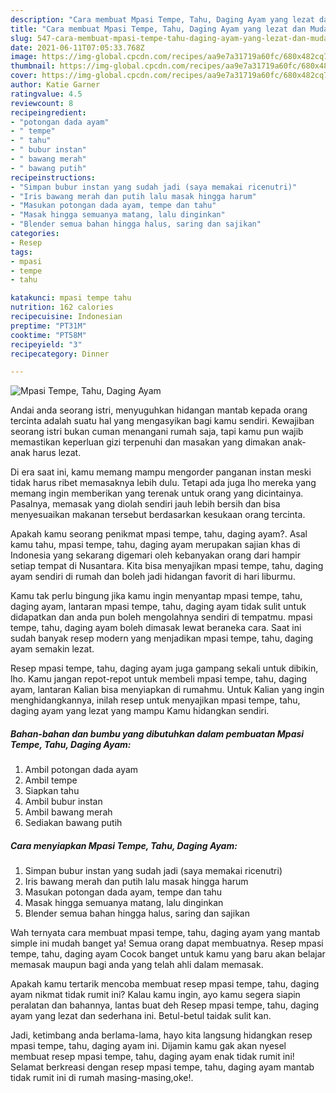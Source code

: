 ```yaml
---
description: "Cara membuat Mpasi Tempe, Tahu, Daging Ayam yang lezat dan Mudah Dibuat"
title: "Cara membuat Mpasi Tempe, Tahu, Daging Ayam yang lezat dan Mudah Dibuat"
slug: 547-cara-membuat-mpasi-tempe-tahu-daging-ayam-yang-lezat-dan-mudah-dibuat
date: 2021-06-11T07:05:33.768Z
image: https://img-global.cpcdn.com/recipes/aa9e7a31719a60fc/680x482cq70/mpasi-tempe-tahu-daging-ayam-foto-resep-utama.jpg
thumbnail: https://img-global.cpcdn.com/recipes/aa9e7a31719a60fc/680x482cq70/mpasi-tempe-tahu-daging-ayam-foto-resep-utama.jpg
cover: https://img-global.cpcdn.com/recipes/aa9e7a31719a60fc/680x482cq70/mpasi-tempe-tahu-daging-ayam-foto-resep-utama.jpg
author: Katie Garner
ratingvalue: 4.5
reviewcount: 8
recipeingredient:
- "potongan dada ayam"
- " tempe"
- " tahu"
- " bubur instan"
- " bawang merah"
- " bawang putih"
recipeinstructions:
- "Simpan bubur instan yang sudah jadi (saya memakai ricenutri)"
- "Iris bawang merah dan putih lalu masak hingga harum"
- "Masukan potongan dada ayam, tempe dan tahu"
- "Masak hingga semuanya matang, lalu dinginkan"
- "Blender semua bahan hingga halus, saring dan sajikan"
categories:
- Resep
tags:
- mpasi
- tempe
- tahu

katakunci: mpasi tempe tahu 
nutrition: 162 calories
recipecuisine: Indonesian
preptime: "PT31M"
cooktime: "PT58M"
recipeyield: "3"
recipecategory: Dinner

---
```



![Mpasi Tempe, Tahu, Daging Ayam](https://img-global.cpcdn.com/recipes/aa9e7a31719a60fc/680x482cq70/mpasi-tempe-tahu-daging-ayam-foto-resep-utama.jpg)

Andai anda seorang istri, menyuguhkan hidangan mantab kepada orang tercinta adalah suatu hal yang mengasyikan bagi kamu sendiri. Kewajiban seorang istri bukan cuman menangani rumah saja, tapi kamu pun wajib memastikan keperluan gizi terpenuhi dan masakan yang dimakan anak-anak harus lezat.

Di era  saat ini, kamu memang mampu mengorder panganan instan meski tidak harus ribet memasaknya lebih dulu. Tetapi ada juga lho mereka yang memang ingin memberikan yang terenak untuk orang yang dicintainya. Pasalnya, memasak yang diolah sendiri jauh lebih bersih dan bisa menyesuaikan makanan tersebut berdasarkan kesukaan orang tercinta. 



Apakah kamu seorang penikmat mpasi tempe, tahu, daging ayam?. Asal kamu tahu, mpasi tempe, tahu, daging ayam merupakan sajian khas di Indonesia yang sekarang digemari oleh kebanyakan orang dari hampir setiap tempat di Nusantara. Kita bisa menyajikan mpasi tempe, tahu, daging ayam sendiri di rumah dan boleh jadi hidangan favorit di hari liburmu.

Kamu tak perlu bingung jika kamu ingin menyantap mpasi tempe, tahu, daging ayam, lantaran mpasi tempe, tahu, daging ayam tidak sulit untuk didapatkan dan anda pun boleh mengolahnya sendiri di tempatmu. mpasi tempe, tahu, daging ayam boleh dimasak lewat beraneka cara. Saat ini sudah banyak resep modern yang menjadikan mpasi tempe, tahu, daging ayam semakin lezat.

Resep mpasi tempe, tahu, daging ayam juga gampang sekali untuk dibikin, lho. Kamu jangan repot-repot untuk membeli mpasi tempe, tahu, daging ayam, lantaran Kalian bisa menyiapkan di rumahmu. Untuk Kalian yang ingin menghidangkannya, inilah resep untuk menyajikan mpasi tempe, tahu, daging ayam yang lezat yang mampu Kamu hidangkan sendiri.

<!--inarticleads1-->

##### Bahan-bahan dan bumbu yang dibutuhkan dalam pembuatan Mpasi Tempe, Tahu, Daging Ayam:

1. Ambil potongan dada ayam
1. Ambil  tempe
1. Siapkan  tahu
1. Ambil  bubur instan
1. Ambil  bawang merah
1. Sediakan  bawang putih




<!--inarticleads2-->

##### Cara menyiapkan Mpasi Tempe, Tahu, Daging Ayam:

1. Simpan bubur instan yang sudah jadi (saya memakai ricenutri)
1. Iris bawang merah dan putih lalu masak hingga harum
1. Masukan potongan dada ayam, tempe dan tahu
1. Masak hingga semuanya matang, lalu dinginkan
1. Blender semua bahan hingga halus, saring dan sajikan




Wah ternyata cara membuat mpasi tempe, tahu, daging ayam yang mantab simple ini mudah banget ya! Semua orang dapat membuatnya. Resep mpasi tempe, tahu, daging ayam Cocok banget untuk kamu yang baru akan belajar memasak maupun bagi anda yang telah ahli dalam memasak.

Apakah kamu tertarik mencoba membuat resep mpasi tempe, tahu, daging ayam nikmat tidak rumit ini? Kalau kamu ingin, ayo kamu segera siapin peralatan dan bahannya, lantas buat deh Resep mpasi tempe, tahu, daging ayam yang lezat dan sederhana ini. Betul-betul taidak sulit kan. 

Jadi, ketimbang anda berlama-lama, hayo kita langsung hidangkan resep mpasi tempe, tahu, daging ayam ini. Dijamin kamu gak akan nyesel membuat resep mpasi tempe, tahu, daging ayam enak tidak rumit ini! Selamat berkreasi dengan resep mpasi tempe, tahu, daging ayam mantab tidak rumit ini di rumah masing-masing,oke!.

